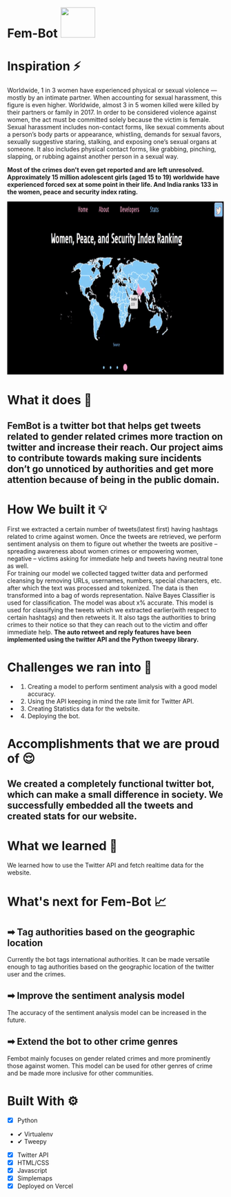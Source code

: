 # Fem-Bot <img src="https://media.giphy.com/media/3oge7Ve0gmIOhJkhOg/giphy.gif" width="80" height = "70" >

# Inspiration ⚡ 
Worldwide, 1 in 3 women have experienced physical or sexual violence — mostly by an intimate partner. When accounting for sexual harassment, this figure is even higher. Worldwide, almost 3 in 5 women killed were killed by their partners or family in 2017. 
In order to be considered violence against women, the act must be committed solely because the victim is female.
Sexual harassment includes non-contact forms, like sexual comments about a person’s body parts or appearance, whistling, demands for sexual favors, 
sexually suggestive staring, stalking, and exposing one’s sexual organs at someone. It also includes physical contact forms, like grabbing, pinching, slapping, or 
rubbing against another person in a sexual way.

<strong>Most of the crimes don't even get reported and are left unresolved. Approximately 15 million adolescent girls (aged 15 to 19) worldwide have experienced forced 
sex at some point in their life. And India ranks 133 in the women, peace and security index rating. 
</strong>

<p  align="center"><img height= "400" width = "800" src = "https://github.com/Apurva-tech/Fem-Bot/blob/main/map_images/maps-readme-2.gif"></p>


# What it does 🤖

## FemBot is a twitter bot that helps get tweets related to gender related crimes more traction on twitter and increase their reach. Our project aims to contribute towards making sure incidents don’t go unnoticed by authorities and get more attention because of being in the public domain.

# How We built it 💡

First we extracted a certain number of tweets(latest first) having hashtags related to crime against women. Once the tweets are retrieved, we perform sentiment analysis on them to figure out whether the tweets are positive – spreading awareness about women crimes or empowering women, negative – victims asking for immediate help and tweets having neutral tone as well.  
For training our model we collected tagged twitter data and performed cleansing by removing URLs, usernames, numbers, special characters, etc. after which the text was processed and tokenized. The data is then transformed into a bag of words representation. Naïve Bayes Classifier is used for classification. The model was about x% accurate.
This model is used for classifying the tweets which we extracted earlier(with respect to certain hashtags) and then retweets it. It also tags the authorities to bring crimes to their notice so that they can reach out to the victim and offer immediate help. <strong>The auto retweet and reply features have been implemented using the twitter API and the Python tweepy library. </strong> 


# Challenges we ran into 🧠

- 1. Creating a model to perform sentiment analysis with a good model accuracy. 
- 2. Using the API keeping in mind the rate limit for Twitter API.
- 3. Creating Statistics data for the website. 
- 4. Deploying the bot. 

# Accomplishments that we are proud of 😌
## We created a completely functional twitter bot, which can make a small difference in society. We successfully embedded all the tweets and created stats for our website.

# What we learned 🤩
We learned how to use the Twitter API and fetch realtime data for the website. 

# What's next for Fem-Bot 📈
## ➡ Tag authorities based on the geographic location
Currently the bot tags international authorities. It can be made versatile enough to tag authorities based on the geographic location of the twitter user and the crimes.
## ➡ Improve the sentiment analysis model
The accuracy of the sentiment analysis model can be increased in the future.
## ➡ Extend the bot to other crime genres
Fembot mainly focuses on gender related crimes and more prominently those against women. This model can be used for other genres of crime and be made more inclusive for other communities.

# Built With ⚙
- [x] Python 
 - ✔  Virtualenv
 - ✔  Tweepy
- [x] Twitter API 
- [x] HTML/CSS
- [x] Javascript
- [x] Simplemaps
- [x] Deployed on Vercel
